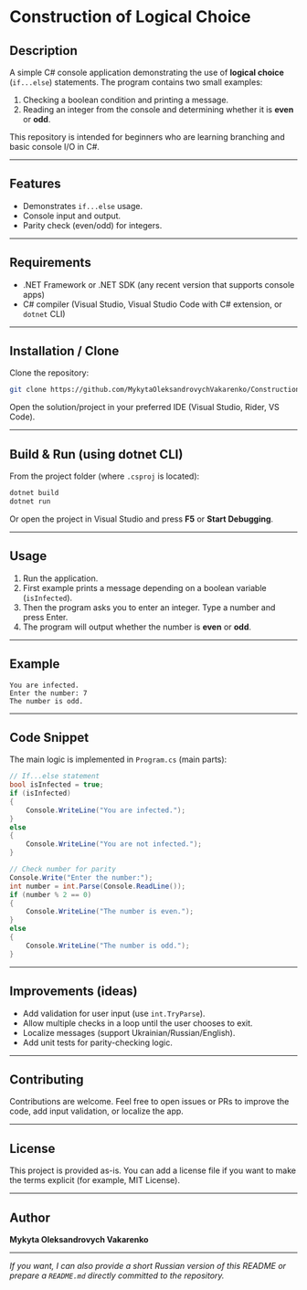# Construction of Logical Choice

## Description

A simple C# console application demonstrating the use of **logical choice** (`if...else`) statements. The program contains two small examples:

1. Checking a boolean condition and printing a message.
2. Reading an integer from the console and determining whether it is **even** or **odd**.

This repository is intended for beginners who are learning branching and basic console I/O in C#.

---

## Features

* Demonstrates `if...else` usage.
* Console input and output.
* Parity check (even/odd) for integers.

---

## Requirements

* .NET Framework or .NET SDK (any recent version that supports console apps)
* C# compiler (Visual Studio, Visual Studio Code with C# extension, or `dotnet` CLI)

---

## Installation / Clone

Clone the repository:

```bash
git clone https://github.com/MykytaOleksandrovychVakarenko/Construction_of_logical_choice.git
```

Open the solution/project in your preferred IDE (Visual Studio, Rider, VS Code).

---

## Build & Run (using dotnet CLI)

From the project folder (where `.csproj` is located):

```bash
dotnet build
dotnet run
```

Or open the project in Visual Studio and press **F5** or **Start Debugging**.

---

## Usage

1. Run the application.
2. First example prints a message depending on a boolean variable (`isInfected`).
3. Then the program asks you to enter an integer. Type a number and press Enter.
4. The program will output whether the number is **even** or **odd**.

---

## Example

```
You are infected.
Enter the number: 7
The number is odd.
```

---

## Code Snippet

The main logic is implemented in `Program.cs` (main parts):

```csharp
// If...else statement
bool isInfected = true;
if (isInfected)
{
    Console.WriteLine("You are infected.");
}
else
{
    Console.WriteLine("You are not infected.");
}

// Check number for parity
Console.Write("Enter the number:");
int number = int.Parse(Console.ReadLine());
if (number % 2 == 0)
{
    Console.WriteLine("The number is even.");
}
else
{
    Console.WriteLine("The number is odd.");
}
```

---

## Improvements (ideas)

* Add validation for user input (use `int.TryParse`).
* Allow multiple checks in a loop until the user chooses to exit.
* Localize messages (support Ukrainian/Russian/English).
* Add unit tests for parity-checking logic.

---

## Contributing

Contributions are welcome. Feel free to open issues or PRs to improve the code, add input validation, or localize the app.

---

## License

This project is provided as-is. You can add a license file if you want to make the terms explicit (for example, MIT License).

---

## Author

**Mykyta Oleksandrovych Vakarenko**

---

*If you want, I can also provide a short Russian version of this README or prepare a `README.md` directly committed to the repository.*

